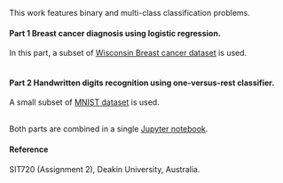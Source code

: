 This work features binary and multi-class classification problems.

#### Part 1 Breast cancer diagnosis using logistic regression.
In this part, a subset of [Wisconsin Breast cancer dataset](https://archive.ics.uci.edu/ml/datasets/Breast+Cancer+Wisconsin+%28Diagnostic%29)  is used.<br></br>

#### Part 2 Handwritten digits recognition using one-versus-rest classifier.
A small subset of [MNIST dataset](http://yann.lecun.com/exdb/mnist/) is used.<br></br>

Both parts are combined in a single [Jupyter notebook](https://github.com/farah-samat/logistic-regression/blob/master/binary_and_multiclass.ipynb).

#### Reference
SIT720 (Assignment 2), Deakin University, Australia.
